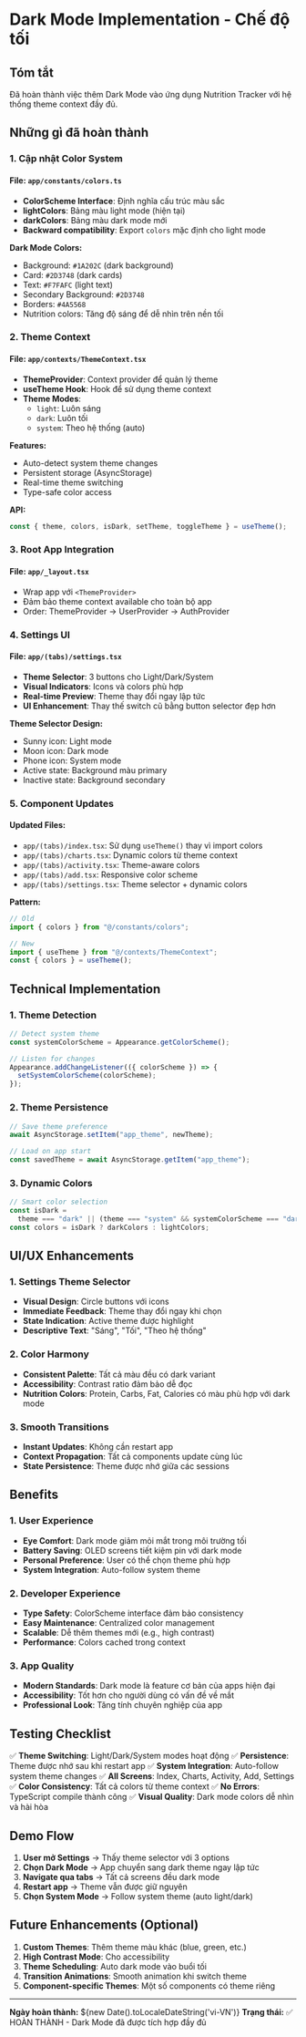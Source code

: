 # Dark Mode Implementation - Chế độ tối

## Tóm tắt

Đã hoàn thành việc thêm Dark Mode vào ứng dụng Nutrition Tracker với hệ thống theme context đầy đủ.

## Những gì đã hoàn thành

### 1. Cập nhật Color System

#### File: `app/constants/colors.ts`

- **ColorScheme Interface**: Định nghĩa cấu trúc màu sắc
- **lightColors**: Bảng màu light mode (hiện tại)
- **darkColors**: Bảng màu dark mode mới
- **Backward compatibility**: Export `colors` mặc định cho light mode

**Dark Mode Colors:**

- Background: `#1A202C` (dark background)
- Card: `#2D3748` (dark cards)
- Text: `#F7FAFC` (light text)
- Secondary Background: `#2D3748`
- Borders: `#4A5568`
- Nutrition colors: Tăng độ sáng để dễ nhìn trên nền tối

### 2. Theme Context

#### File: `app/contexts/ThemeContext.tsx`

- **ThemeProvider**: Context provider để quản lý theme
- **useTheme Hook**: Hook để sử dụng theme context
- **Theme Modes**:
  - `light`: Luôn sáng
  - `dark`: Luôn tối
  - `system`: Theo hệ thống (auto)

**Features:**

- Auto-detect system theme changes
- Persistent storage (AsyncStorage)
- Real-time theme switching
- Type-safe color access

**API:**

```typescript
const { theme, colors, isDark, setTheme, toggleTheme } = useTheme();
```

### 3. Root App Integration

#### File: `app/_layout.tsx`

- Wrap app với `<ThemeProvider>`
- Đảm bảo theme context available cho toàn bộ app
- Order: ThemeProvider → UserProvider → AuthProvider

### 4. Settings UI

#### File: `app/(tabs)/settings.tsx`

- **Theme Selector**: 3 buttons cho Light/Dark/System
- **Visual Indicators**: Icons và colors phù hợp
- **Real-time Preview**: Theme thay đổi ngay lập tức
- **UI Enhancement**: Thay thế switch cũ bằng button selector đẹp hơn

**Theme Selector Design:**

- Sunny icon: Light mode
- Moon icon: Dark mode
- Phone icon: System mode
- Active state: Background màu primary
- Inactive state: Background secondary

### 5. Component Updates

#### Updated Files:

- `app/(tabs)/index.tsx`: Sử dụng `useTheme()` thay vì import colors
- `app/(tabs)/charts.tsx`: Dynamic colors từ theme context
- `app/(tabs)/activity.tsx`: Theme-aware colors
- `app/(tabs)/add.tsx`: Responsive color scheme
- `app/(tabs)/settings.tsx`: Theme selector + dynamic colors

**Pattern:**

```typescript
// Old
import { colors } from "@/constants/colors";

// New
import { useTheme } from "@/contexts/ThemeContext";
const { colors } = useTheme();
```

## Technical Implementation

### 1. Theme Detection

```typescript
// Detect system theme
const systemColorScheme = Appearance.getColorScheme();

// Listen for changes
Appearance.addChangeListener(({ colorScheme }) => {
  setSystemColorScheme(colorScheme);
});
```

### 2. Theme Persistence

```typescript
// Save theme preference
await AsyncStorage.setItem("app_theme", newTheme);

// Load on app start
const savedTheme = await AsyncStorage.getItem("app_theme");
```

### 3. Dynamic Colors

```typescript
// Smart color selection
const isDark =
  theme === "dark" || (theme === "system" && systemColorScheme === "dark");
const colors = isDark ? darkColors : lightColors;
```

## UI/UX Enhancements

### 1. Settings Theme Selector

- **Visual Design**: Circle buttons với icons
- **Immediate Feedback**: Theme thay đổi ngay khi chọn
- **State Indication**: Active theme được highlight
- **Descriptive Text**: "Sáng", "Tối", "Theo hệ thống"

### 2. Color Harmony

- **Consistent Palette**: Tất cả màu đều có dark variant
- **Accessibility**: Contrast ratio đảm bảo dễ đọc
- **Nutrition Colors**: Protein, Carbs, Fat, Calories có màu phù hợp với dark mode

### 3. Smooth Transitions

- **Instant Updates**: Không cần restart app
- **Context Propagation**: Tất cả components update cùng lúc
- **State Persistence**: Theme được nhớ giữa các sessions

## Benefits

### 1. User Experience

- **Eye Comfort**: Dark mode giảm mỏi mắt trong môi trường tối
- **Battery Saving**: OLED screens tiết kiệm pin với dark mode
- **Personal Preference**: User có thể chọn theme phù hợp
- **System Integration**: Auto-follow system theme

### 2. Developer Experience

- **Type Safety**: ColorScheme interface đảm bảo consistency
- **Easy Maintenance**: Centralized color management
- **Scalable**: Dễ thêm themes mới (e.g., high contrast)
- **Performance**: Colors cached trong context

### 3. App Quality

- **Modern Standards**: Dark mode là feature cơ bản của apps hiện đại
- **Accessibility**: Tốt hơn cho người dùng có vấn đề về mắt
- **Professional Look**: Tăng tính chuyên nghiệp của app

## Testing Checklist

✅ **Theme Switching**: Light/Dark/System modes hoạt động
✅ **Persistence**: Theme được nhớ sau khi restart app
✅ **System Integration**: Auto-follow system theme changes
✅ **All Screens**: Index, Charts, Activity, Add, Settings
✅ **Color Consistency**: Tất cả colors từ theme context
✅ **No Errors**: TypeScript compile thành công
✅ **Visual Quality**: Dark mode colors dễ nhìn và hài hòa

## Demo Flow

1. **User mở Settings** → Thấy theme selector với 3 options
2. **Chọn Dark Mode** → App chuyển sang dark theme ngay lập tức
3. **Navigate qua tabs** → Tất cả screens đều dark mode
4. **Restart app** → Theme vẫn được giữ nguyên
5. **Chọn System Mode** → Follow system theme (auto light/dark)

## Future Enhancements (Optional)

1. **Custom Themes**: Thêm theme màu khác (blue, green, etc.)
2. **High Contrast Mode**: Cho accessibility
3. **Theme Scheduling**: Auto dark mode vào buổi tối
4. **Transition Animations**: Smooth animation khi switch theme
5. **Component-specific Themes**: Một số components có theme riêng

---

**Ngày hoàn thành:** ${new Date().toLocaleDateString('vi-VN')}
**Trạng thái:** ✅ HOÀN THÀNH - Dark Mode đã được tích hợp đầy đủ
